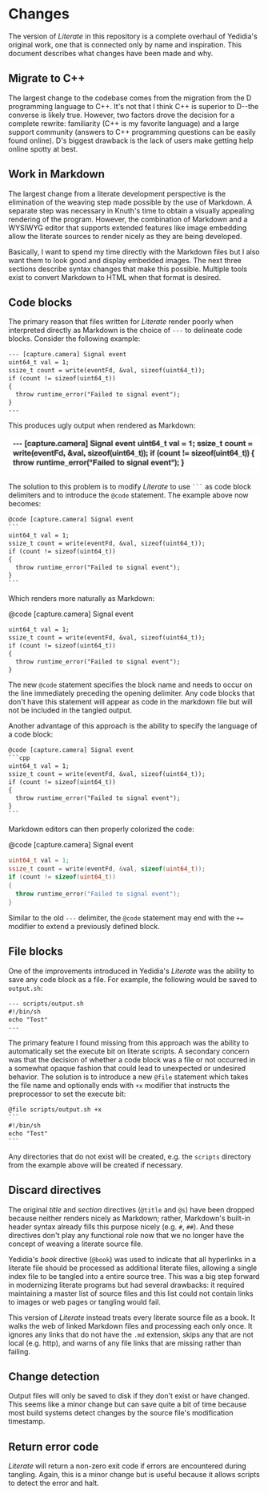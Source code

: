 # Changes

The version of *Literate* in this repository is a complete overhaul of Yedidia's original work, one that is connected only by name and inspiration. This document describes what changes have been made and why.

## Migrate to C++

The largest change to the codebase comes from the migration from the D programming language to C++. It's not that I think C++ is superior to D--the converse is likely true. However, two factors drove the decision for a complete rewrite: familiarity (C++ is my favorite language) and a large support community (answers to C++ programming questions can be easily found online). D's biggest drawback is the lack of users make getting help online spotty at best.

## Work in Markdown

The largest change from a literate development perspective is the elimination of the weaving step made possible by the use of Markdown. A separate step was necessary in Knuth's time to obtain a visually appealing rendering of the program. However, the combination of Markdown and a WYSIWYG editor that supports extended features like image embedding allow the literate sources to render nicely as they are being developed.

Basically, I want to spend my time directly with the Markdown files but I also want them to look good and display embedded images. The next three sections describe syntax changes that make this possible. Multiple tools exist to convert Markdown to HTML when that format is desired.

## Code blocks

The primary reason that files written for *Literate* render poorly when interpreted directly as Markdown is the choice of `---` to delineate code blocks. Consider the following example:

```
--- [capture.camera] Signal event
uint64_t val = 1;
ssize_t count = write(eventFd, &val, sizeof(uint64_t));
if (count != sizeof(uint64_t))
{
  throw runtime_error("Failed to signal event");
}
---
```

This produces ugly output when rendered as Markdown:

![Missing: Code block](images/CodeBlock.png "Code block")

The solution to this problem is to modify *Literate* to use `` ``` `` as code block delimiters and to introduce the `@code` statement. The example above now becomes:

````
@code [capture.camera] Signal event
```
uint64_t val = 1;
ssize_t count = write(eventFd, &val, sizeof(uint64_t));
if (count != sizeof(uint64_t))
{
  throw runtime_error("Failed to signal event");
}
```
````

Which renders more naturally as Markdown:

@code [capture.camera] Signal event
```
uint64_t val = 1;
ssize_t count = write(eventFd, &val, sizeof(uint64_t));
if (count != sizeof(uint64_t))
{
  throw runtime_error("Failed to signal event");
}
```

The new `@code` statement specifies the block name and needs to occur on the line immediately preceding the opening delimiter. Any code blocks that don't have this statement will appear as code in the markdown file but will not be included in the tangled output.

Another advantage of this approach is the ability to specify the language of a code block:

````
@code [capture.camera] Signal event
```cpp
uint64_t val = 1;
ssize_t count = write(eventFd, &val, sizeof(uint64_t));
if (count != sizeof(uint64_t))
{
  throw runtime_error("Failed to signal event");
}
```
````


Markdown editors can then properly colorized the code:

@code [capture.camera] Signal event
```cpp
uint64_t val = 1;
ssize_t count = write(eventFd, &val, sizeof(uint64_t));
if (count != sizeof(uint64_t))
{
  throw runtime_error("Failed to signal event");
}
```

Similar to the old `---` delimiter, the `@code` statement may end with the `+=` modifier to extend a previously defined block.

## File blocks

One of the improvements introduced in Yedidia's *Literate* was the ability to save any code block as a file. For example, the following would be saved to `output.sh`:

```
--- scripts/output.sh
#!/bin/sh
echo "Test"
---
```

The primary feature I found missing from this approach was the ability to automatically set the execute bit on literate scripts. A secondary concern was that the decision of whether a code block was a file or not occurred in a somewhat opaque fashion that could lead to unexpected or undesired behavior. The solution is to introduce a new `@file` statement which takes the file name and optionally ends with `+x` modifier that instructs the preprocessor to set the execute bit:

````
@file scripts/output.sh +x
```
#!/bin/sh
echo "Test"
```
````

Any directories that do not exist will be created, e.g. the `scripts` directory from the example above will be created if necessary.

## Discard directives

The original *title* and *section* directives (`@title` and `@s`) have been dropped because neither renders nicely as Markdown; rather, Markdown's built-in header syntax already fills this purpose nicely (e.g. `#`, `##`). And these directives don't play any functional role now that we no longer have the concept of weaving a literate source file.

Yedidia's *book* directive (`@book`) was used to indicate that all hyperlinks in a literate file should be processed as additional literate files, allowing a single index file to be tangled into a entire source tree. This was a big step forward in modernizing literate programs but had several drawbacks: it required maintaining a master list of source files and this list could not contain links to images or web pages or tangling would fail.

This version of *Literate* instead treats every literate source file as a book. It walks the web of linked Markdown files and processing each only once. It ignores any links that do not have the `.md` extension, skips any that are not local (e.g. http), and warns of any file links that are missing rather than failing.

## Change detection

Output files will only be saved to disk if they don't exist or have changed. This seems like a minor change but can save quite a bit of time because most build systems detect changes by the source file's modification timestamp.

## Return error code

*Literate* will return a non-zero exit code if errors are encountered during tangling. Again, this is a minor change but is useful because it allows scripts to detect the error and halt.
